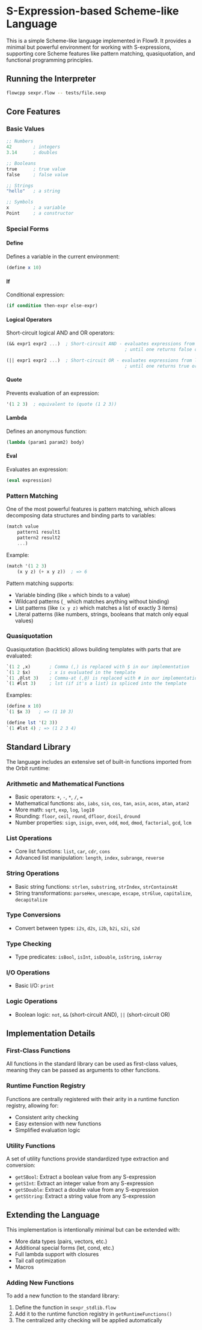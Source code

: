 # S-Expression-based Scheme-like Language

This is a simple Scheme-like language implemented in Flow9. It provides a minimal but powerful environment for working with S-expressions, supporting core Scheme features like pattern matching, quasiquotation, and functional programming principles.

## Running the Interpreter

```bash
flowcpp sexpr.flow -- tests/file.sexp
```

## Core Features

### Basic Values

```scheme
;; Numbers
42        ; integers
3.14      ; doubles

;; Booleans
true      ; true value
false     ; false value

;; Strings
"hello"   ; a string

;; Symbols
x         ; a variable
Point     ; a constructor
```

### Special Forms

#### Define

Defines a variable in the current environment:

```scheme
(define x 10)
```

#### If

Conditional expression:

```scheme
(if condition then-expr else-expr)
```

#### Logical Operators

Short-circuit logical AND and OR operators:

```scheme
(&& expr1 expr2 ...)  ; Short-circuit AND - evaluates expressions from left to right
											; until one returns false or all are evaluated

(|| expr1 expr2 ...)  ; Short-circuit OR - evaluates expressions from left to right
											; until one returns true or all are evaluated
```

#### Quote

Prevents evaluation of an expression:

```scheme
'(1 2 3)  ; equivalent to (quote (1 2 3))
```

#### Lambda

Defines an anonymous function:

```scheme
(lambda (param1 param2) body)
```

#### Eval

Evaluates an expression:

```scheme
(eval expression)
```

### Pattern Matching

One of the most powerful features is pattern matching, which allows decomposing data structures and binding parts to variables:

```scheme
(match value
	pattern1 result1
	pattern2 result2
	...)
```

Example:

```scheme
(match '(1 2 3)
	(x y z) (+ x y z))  ; => 6
```

Pattern matching supports:
- Variable binding (like `x` which binds to a value)
- Wildcard patterns (`_` which matches anything without binding)
- List patterns (like `(x y z)` which matches a list of exactly 3 items)
- Literal patterns (like numbers, strings, booleans that match only equal values)

### Quasiquotation

Quasiquotation (backtick) allows building templates with parts that are evaluated:

```scheme
`(1 2 ,x)       ; Comma (,) is replaced with $ in our implementation
`(1 2 $x)       ; x is evaluated in the template
`(1 ,@lst 3)    ; Comma-at (,@) is replaced with # in our implementation
`(1 #lst 3)     ; lst (if it's a list) is spliced into the template
```

Examples:

```scheme
(define x 10)
`(1 $x 3)   ; => (1 10 3)

(define lst '(2 3))
`(1 #lst 4) ; => (1 2 3 4)
```

## Standard Library

The language includes an extensive set of built-in functions imported from the Orbit runtime:

### Arithmetic and Mathematical Functions

- Basic operators: `+`, `-`, `*`, `/`, `=`
- Mathematical functions: `abs`, `iabs`, `sin`, `cos`, `tan`, `asin`, `acos`, `atan`, `atan2`
- More math: `sqrt`, `exp`, `log`, `log10`
- Rounding: `floor`, `ceil`, `round`, `dfloor`, `dceil`, `dround`
- Number properties: `sign`, `isign`, `even`, `odd`, `mod`, `dmod`, `factorial`, `gcd`, `lcm`

### List Operations

- Core list functions: `list`, `car`, `cdr`, `cons`
- Advanced list manipulation: `length`, `index`, `subrange`, `reverse`

### String Operations

- Basic string functions: `strlen`, `substring`, `strIndex`, `strContainsAt`
- String transformations: `parseHex`, `unescape`, `escape`, `strGlue`, `capitalize`, `decapitalize`

### Type Conversions

- Convert between types: `i2s`, `d2s`, `i2b`, `b2i`, `s2i`, `s2d`

### Type Checking

- Type predicates: `isBool`, `isInt`, `isDouble`, `isString`, `isArray`

### I/O Operations

- Basic I/O: `print`

### Logic Operations

- Boolean logic: `not`, `&&` (short-circuit AND), `||` (short-circuit OR)

## Implementation Details

### First-Class Functions

All functions in the standard library can be used as first-class values, meaning they can be passed as arguments to other functions.

### Runtime Function Registry

Functions are centrally registered with their arity in a runtime function registry, allowing for:
- Consistent arity checking
- Easy extension with new functions
- Simplified evaluation logic

### Utility Functions

A set of utility functions provide standardized type extraction and conversion:
- `getSBool`: Extract a boolean value from any S-expression
- `getSInt`: Extract an integer value from any S-expression
- `getSDouble`: Extract a double value from any S-expression
- `getSString`: Extract a string value from any S-expression

## Extending the Language

This implementation is intentionally minimal but can be extended with:

- More data types (pairs, vectors, etc.)
- Additional special forms (let, cond, etc.)
- Full lambda support with closures
- Tail call optimization
- Macros

### Adding New Functions

To add a new function to the standard library:
1. Define the function in `sexpr_stdlib.flow`
2. Add it to the runtime function registry in `getRuntimeFunctions()`
3. The centralized arity checking will be applied automatically